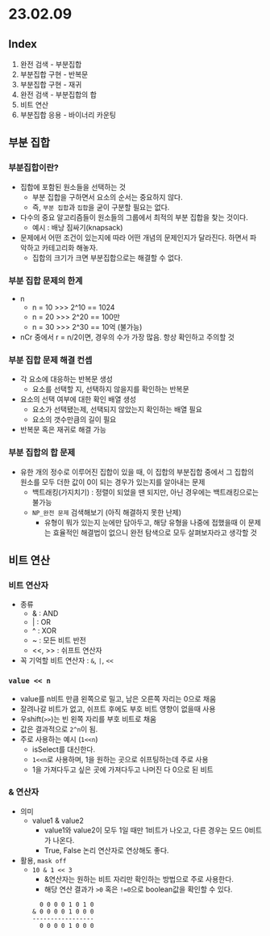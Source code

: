 # 23.02.09
## Index
1. 완전 검색 - 부분집합
2. 부분집합 구현 - 반복문
3. 부분집합 구현 - 재귀
4. 완전 검색 - 부분집합의 합
5. 비트 연산
6. 부분집합 응용 - 바이너리 카운팅

## 부분 집합
### 부분집합이란?
- 집합에 포함된 원소들을 선택하는 것
  - 부분 집합을 구하면서 요소의 순서는 중요하지 않다.
  - 즉, `부분 집합`과 `집합`을 굳이 구분할 필요는 없다.
- 다수의 중요 알고리즘들이 원소들의 그룹에서 최적의 부분 집합을 찾는 것이다.
  - 예시 : 배낭 짐싸기(knapsack)
- 문제에서 어떤 조건이 있는지에 따라 어떤 개념의 문제인지가 달라진다. 하면서 파악하고 카테고리화 해놓자.
  - 집합의 크기가 크면 부분집합으로는 해결할 수 없다.
  
### 부분 집합 문제의 한계
- n
  - n = 10  >>> 2^10 == 1024
  - n = 20  >>> 2^20 == 100만
  - n = 30  >>> 2^30 == 10억 (불가능)
- nCr 중에서 r = n/2이면, 경우의 수가 가장 많음. 항상 확인하고 주의할 것

### 부분 집합 문제 해결 컨셉
- 각 요소에 대응하는 반복문 생성
  - 요소를 선택할 지, 선택하지 않을지를 확인하는 반복문
- 요소의 선택 여부에 대한 확인 배열 생성
  - 요소가 선택됐는제, 선택되지 않았는지 확인하는 배열 필요
  - 요소의 갯수만큼의 길이 필요
- 반복문 혹은 재귀로 해결 가능

### 부분 집합의 합 문제
- 유한 개의 정수로 이루어진 집합이 있을 때, 이 집합의 부분집합 중에서 그 집합의 원소를 모두 더한 값이 0이 되는 경우가 있는지를 알아내는 문제
  - 백트래킹(가지치기) : 정렬이 되었을 땐 되지만, 아닌 경우에는 백트래킹으로는 불가능
  - `NP_완전 문제` 검색해보기 (아직 해결하지 못한 난제)
    - 유형이 뭐가 있는지 눈에만 담아두고, 해당 유형을 나중에 접했을때 이 문제는 효율적인 해결법이 없으니 완전 탐색으로 모두 살펴보자라고 생각할 것

## 비트 연산
### 비트 연산자
- 종류
  - & : AND
  - | : OR
  - ^ : XOR
  - ~ : 모든 비트 반전
  - <<, >> : 쉬프트 연산자
- 꼭 기억할 비트 연산자 : `&`, `|`, `<<`
### `value << n`
- value를 n비트 만큼 왼쪽으로 밀고, 남은 오른쪽 자리는 0으로 채움
- 잘려나갈 비트가 없고, 쉬프트 후에도 부호 비트 영향이 없을때 사용
- 우shift(`>>`)는 빈 왼쪽 자리를 부호 비트로 채움
- 값은 결과적으로 `2^n`이 됨.
- 주로 사용하는 예시 (`1<<n`)
  - isSelect를 대신한다.
  - `1<<n`로 사용하며, 1을 원하는 곳으로 쉬프팅하는데 주로 사용
  - 1을 가져다두고 싶은 곳에 가져다두고 나머진 다 0으로 된 비트
### & 연산자
- 의미
  - value1 & value2
    - value1와 value2이 모두 1일 때만 1비트가 나오고, 다른 경우는 모드 0비트가 나온다.
    - True, False 논리 연산자로 연상해도 좋다.
- 활용, `mask off`
  - `10 & 1 << 3`
    - &연산자는 원하는 비트 자리만 확인하는 방법으로 주로 사용한다.
    - 해당 연산 결과가 `>0` 혹은 `!=0`으로 boolean값을 확인할 수 있다. 
    ```
      0 0 0 0 1 0 1 0
    & 0 0 0 0 1 0 0 0
    -----------------
      0 0 0 0 1 0 0 0
    ```